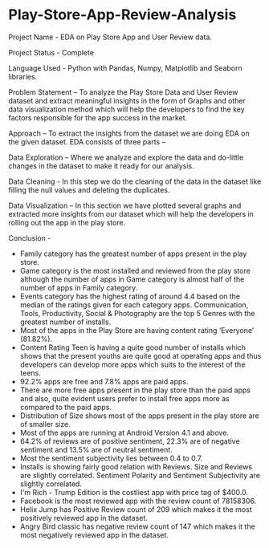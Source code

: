 # Play-Store-App-Review-Analysis
Project Name - EDA on Play Store App and User Review data.

Project Status - Complete

Language Used - Python with Pandas, Numpy, Matplotlib and Seaborn libraries.

Problem Statement – 
To analyze the Play Store Data and User Review dataset and extract meaningful insights in the form of Graphs and other data visualization method which will help the developers to find the key factors responsible for the app success in the market.

Approach – 
To extract the insights from the dataset we are doing EDA on the given dataset.
EDA consists of three parts – 

Data Exploration – Where we analyze and explore the data and do-little changes in the dataset to make it ready for our analysis.

Data Cleaning - In this step we do the cleaning of the data in the dataset like filling the null values and deleting the duplicates.

Data Visualization – In this section we have plotted several graphs and extracted more insights from our dataset which will help the developers in rolling out the app in the play store.

Conclusion - 

* Family category has the greatest number of apps present in the play store. 
* Game category is the most installed and reviewed from the play store although the number of apps in Game category is almost half of the number of apps in Family category.
* Events category has the highest rating of around 4.4 based on the median of the ratings given for each category apps.
Communication, Tools, Productivity, Social & Photography are the top 5 Genres with the greatest number of installs.
* Most of the apps in the Play Store are having content rating ‘Everyone’ (81.82%).
* Content Rating Teen is having a quite good number of installs which shows that the present youths are quite good at operating apps and thus developers can develop more apps which suits to the interest of the teens.
* 92.2% apps are free and 7.8% apps are paid apps.
* There are more free apps present in the play store than the paid apps and also, quite evident users prefer to install free apps more as compared to the paid apps.
* Distribution of Size shows most of the apps present in the play store are of smaller size. 
* Most of the apps are running at Android Version 4.1 and above.
* 64.2% of reviews are of positive sentiment, 22.3% are of negative sentiment and 13.5% are of neutral sentiment.
* Most the sentiment subjectivity lies between 0.4 to 0.7.
* Installs is showing fairly good relation with Reviews. Size and Reviews are slightly correlated. Sentiment Polarity and Sentiment Subjectivity are slightly correlated.
* I'm Rich - Trump Edition is the costliest app with price tag of $400.0.
* Facebook is the most reviewed app with the review count of 78158306.
* Helix Jump has Positive Review count of 209 which makes it the most positively reviewed app in the dataset.
* Angry Bird classic has negative review count of 147 which makes it the most negatively reviewed app in the dataset.
